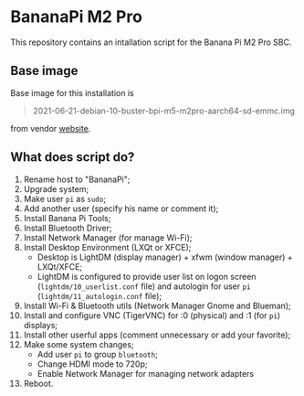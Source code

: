 # BananaPi M2 Pro
This repository contains an intallation script for the Banana Pi M2 Pro SBC.

## Base image
Base image for this installation is
> 2021-06-21-debian-10-buster-bpi-m5-m2pro-aarch64-sd-emmc.img

from vendor [website](https://download.banana-pi.dev/d/ca025d76afd448aabc63/files/?p=%2FImages%2FBPI-M5%2Fdebian%2F2021-06-21-debian-10-buster-bpi-m5-m2pro-aarch64-sd-emmc.img.zip).

## What does script do?
1. Rename host to "BananaPi";
2. Upgrade system;
3. Make user `pi` as `sudo`;
4. Add another user (specify his name or comment it);
5. Install Banana Pi Tools;
6. Install Bluetooth Driver;
7. Install Network Manager (for manage Wi-Fi);
8. Install Desktop Environment (LXQt or XFCE);
	+ Desktop is LightDM (display manager) + xfwm (window manager) + LXQt/XFCE;
	+ LightDM is configured to provide user list on logon screen (`lightdm/10_userlist.conf` file) and autologin for user `pi` (`lightdm/11_autologin.conf` file);
9. Install Wi-Fi & Bluetooth utils (Network Manager Gnome and Blueman);
10. Install and configure VNC (TigerVNC) for :0 (physical) and :1 (for `pi`) displays;
11. Install other userful apps (comment unnecessary or add your favorite);
12. Make some system changes;
	+ Add user `pi` to group `bluetooth`;
	+ Change HDMI mode to 720p;
	+ Enable Network Manager for managing network adapters
13. Reboot.
